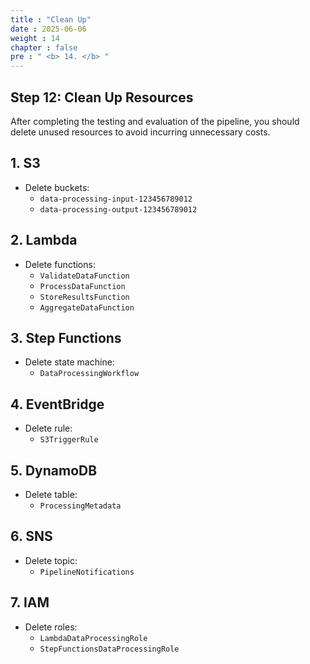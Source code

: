 ```yaml
---
title : "Clean Up"
date : 2025-06-06 
weight : 14 
chapter : false
pre : " <b> 14. </b> "
---
```


## Step 12: Clean Up Resources

After completing the testing and evaluation of the pipeline, you should delete unused resources to avoid incurring unnecessary costs.

## 1. S3
- Delete buckets:
  - `data-processing-input-123456789012`
  - `data-processing-output-123456789012`

## 2. Lambda
- Delete functions:
  - `ValidateDataFunction`
  - `ProcessDataFunction`
  - `StoreResultsFunction`
  - `AggregateDataFunction`

## 3. Step Functions
- Delete state machine:
  - `DataProcessingWorkflow`

## 4. EventBridge
- Delete rule:
  - `S3TriggerRule`

## 5. DynamoDB
- Delete table:
  - `ProcessingMetadata`

## 6. SNS
- Delete topic:
  - `PipelineNotifications`

## 7. IAM
- Delete roles:
  - `LambdaDataProcessingRole`
  - `StepFunctionsDataProcessingRole`

